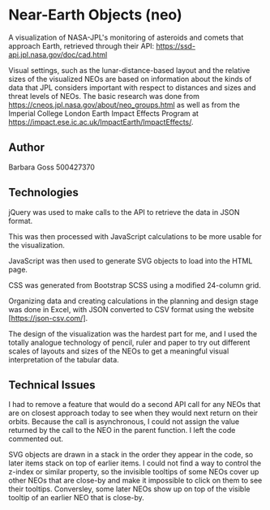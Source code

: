 # Near-Earth Objects (neo)

A visualization of NASA-JPL's monitoring of asteroids and comets that approach Earth, retrieved through their API: https://ssd-api.jpl.nasa.gov/doc/cad.html

Visual settings, such as the lunar-distance-based layout and the relative sizes of the visualized NEOs are based on information about the kinds of data that JPL considers important with respect to distances and sizes and threat levels of NEOs. The basic research was done from https://cneos.jpl.nasa.gov/about/neo_groups.html as well as from the Imperial College London Earth Impact Effects Program at https://impact.ese.ic.ac.uk/ImpactEarth/ImpactEffects/.

## Author

Barbara Goss
500427370

## Technologies

jQuery was used to make calls to the API to retrieve the data in JSON format.

This was then processed with JavaScript calculations to be more usable for the visualization.

JavaScript was then used to generate SVG objects to load into the HTML page.

CSS was generated from Bootstrap SCSS using a modified 24-column grid.

Organizing data and creating calculations in the planning and design stage was done in Excel, with JSON converted to CSV format using the website [https://json-csv.com/].

The design of the visualization was the hardest part for me, and I used the totally analogue technology of pencil, ruler and paper to try out different scales of layouts and sizes of the NEOs to get a meaningful visual interpretation of the tabular data.

## Technical Issues

I had to remove a feature that would do a second API call for any NEOs that are on closest approach today to see when they would next return on their orbits. Because the call is asynchronous, I could not assign the value returned by the call to the NEO in the parent function. I left the code commented out.

SVG objects are drawn in a stack in the order they appear in the code, so later items stack on top of earlier items. I could not find a way to control the z-index or similar property, so the invisible tooltips of some NEOs cover up other NEOs that are close-by and make it impossible to click on them to see their tooltips. Conversley, some later NEOs show up on top of the visible tooltip of an earlier NEO that is close-by.